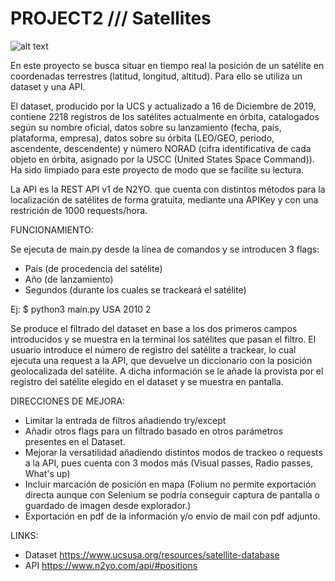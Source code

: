 # PROJECT2 /// Satellites

![alt text](https://raw.githubusercontent.com/guille-ds/PROJECT_Pipelines/input/pic.png)


En este proyecto se busca situar en tiempo real la posición de un satélite en coordenadas terrestres (latitud, longitud, altitud). Para ello se utiliza un dataset y una API.

El dataset, producido por la UCS y actualizado a 16 de Diciembre de 2019, contiene 2218 registros de los satélites actualmente en órbita, catalogados según su nombre oficial, datos sobre su lanzamiento (fecha, país, plataforma, empresa), datos sobre su órbita (LEO/GEO, periodo, ascendente, descendente) y número NORAD (cifra identificativa de cada objeto en órbita, asignado por la USCC (United States Space Command)).
Ha sido limpiado para este proyecto de modo que se facilite su lectura.

La API es la REST API v1 de N2YO. que cuenta con distintos métodos para la localización de satélites de forma gratuita, mediante una APIKey y con una restrición de 1000 requests/hora.

FUNCIONAMIENTO:

Se ejecuta de main.py desde la línea de comandos y se introducen 3 flags:

- País (de procedencia del satélite)
- Año (de lanzamiento)
- Segundos (durante los cuales se trackeará el satélite)

Ej:  $ python3 main.py USA 2010 2

Se produce el filtrado del dataset en base a los dos primeros campos introducidos y se muestra en la terminal los satélites que pasan el filtro.
El usuario introduce el número de registro del satélite a trackear, lo cual ejecuta una request a la API, que devuelve un diccionario con la posición geolocalizada del satélite.
A dicha información se le añade la provista por el registro del satélite elegido en el dataset y se muestra en pantalla.

DIRECCIONES DE MEJORA:

- Limitar la entrada de filtros añadiendo try/except
- Añadir otros flags para un filtrado basado en otros parámetros presentes en el Dataset.
- Mejorar la versatilidad añadiendo distintos modos de trackeo o requests a la API, pues cuenta con 3 modos más (Visual passes, Radio passes, What's up)
- Incluir marcación de posición en mapa (Folium no permite exportación directa aunque con Selenium se podría conseguir captura de pantalla o guardado de imagen desde explorador.)
- Exportación en pdf de la información y/o envío de mail con pdf adjunto.

LINKS:

- Dataset https://www.ucsusa.org/resources/satellite-database
- API https://www.n2yo.com/api/#positions
